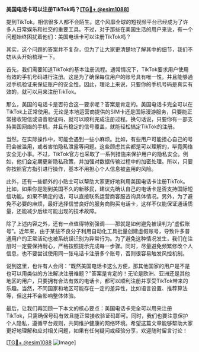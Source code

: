 **美国电话卡可以注册TikTok吗？[[TG💪+ @esim1088](https://t.me/s/esim1088)]**

提到TikTok，相信很多人都不会陌生。这个风靡全球的短视频平台已经成为了许多人日常娱乐和社交的重要工具。不过，对于那些在美国生活的用户来说，有一个问题始终困扰着他们：美国电话卡可以注册TikTok吗？

其实，这个问题的答案并不复杂，但为了让大家更清楚地了解其中的细节，我们不妨从头开始梳理一下。

首先，我们需要知道TikTok的基本注册流程。通常情况下，TikTok要求用户使用有效的手机号码进行注册。这是为了确保每位用户的账号具有唯一性，并且能够通过手机验证来保证账户的安全性。因此，理论上来说，只要你的手机号码是真实有效的，就可以用来注册TikTok。

那么，美国的电话卡是否符合这一要求呢？答案是肯定的。美国电话卡完全可以在TikTok上正常使用。无论是本地运营商提供的SIM卡还是国际漫游服务，只要能正常接收短信或语音验证码，就可以顺利完成注册过程。换句话说，只要你有一部支持美国网络的手机，并且有稳定的信号覆盖，就能轻松搞定TikTok的注册。

当然，在实际操作中，可能会遇到一些小麻烦。比如，有些用户可能担心自己的号码会被滥用，或者害怕隐私泄露等问题。这些顾虑其实都是可以理解的，毕竟网络安全无小事。不过，TikTok官方也采取了一系列措施来保护用户的隐私安全。例如，他们会定期更新隐私政策，并加强对数据传输过程中的加密处理。所以，只要你按照官方指引进行操作，基本不用担心个人信息被盗用的风险。

此外，还有一些额外的小贴士可以帮助大家更好地利用美国电话卡注册TikTok。比如，如果你是刚到美国不久的新移民，建议先确认自己的电话卡是否支持国际短信功能。如果不确定的话，可以直接联系运营商客服咨询具体情况。另外，为了避免不必要的麻烦，最好选择信誉良好的服务商购买电话卡，这样不仅能保证通话质量，还能减少后续可能出现的技术故障。

除了上述内容之外，还有一点值得特别强调——那就是如何避免被误判为“虚假账号”。近年来，由于某些不良分子利用自动化工具批量创建虚假账号，导致许多普通用户的正常活动也被系统误识别为异常行为。为了避免这种情况发生，我们在注册时一定要保持耐心，严格按照提示完成每一步骤。同时，尽量避免频繁修改个人信息，也不要尝试使用同一张电话卡注册多个账号，否则很容易触发风控机制。

说到这里，也许有人会问：“既然美国电话卡这么方便，那其他国家的用户是不是也可以用类似的方法解决注册难题？”答案是肯定的！无论是欧洲、亚洲还是其他地区的用户，只要拥有合法有效的电话卡，都可以顺利注册并享受TikTok带来的乐趣。当然，不同国家和地区可能存在一定的差异性，比如语言设置、推荐算法等，但这并不会影响整体体验。

最后，让我们再回顾一下本文的核心要点：美国电话卡完全可以用来注册TikTok，只需确保号码有效且能正常接收验证码即可。同时，我们也要注意保护个人隐私，遵循平台规则，共同维护健康的网络环境。希望这篇文章能够帮助大家更好地理解和应对相关问题，如果有任何疑问或经验分享，欢迎随时留言讨论！

[[TG💪+ @esim1088](https://t.me/s/esim1088) ![Image](https://i.postimg.cc/4NQfJmqS/Snipaste-2025-05-13-00-14-12.png)]